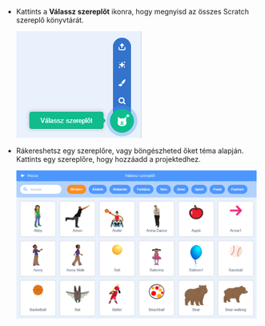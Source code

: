 + Kattints a **Válassz szereplőt** ikonra, hogy megnyisd az összes Scratch szereplő könyvtárát.
    
    ![képernyőkép](images/sprite-library.png)

+ Rákereshetsz egy szereplőre, vagy böngészheted őket téma alapján. Kattints egy szereplőre, hogy hozzáadd a projektedhez.
    
    ![képernyőkép](images/sprite-choose.png)